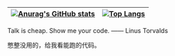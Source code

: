 
|[![Anurag's GitHub stats](https://github-readme-stats.vercel.app/api?username=tsingyayin&show_icons=true&theme=radical&count_private=true&include_all_commits=true)](https://github.com/anuraghazra/github-readme-stats)|[![Top Langs](https://github-readme-stats.vercel.app/api/top-langs/?username=tsingyayin)](https://github.com/anuraghazra/github-readme-stats) |
|---|---|

Talk is cheap. Show me your code. —— Linus Torvalds

憋整没用的，给我看能跑的代码。
